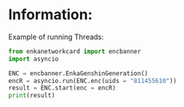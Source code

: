# Information:
Example of running Threads:

``` python
from enkanetworkcard import encbanner
import asyncio

ENC = encbanner.EnkaGenshinGeneration() 
encR = asyncio.run(ENC.enc(uids = "811455610"))
result = ENC.start(enc = encR)
print(result)
```
